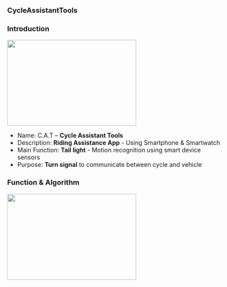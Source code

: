 ### CycleAssistantTools

### Introduction

<img src ="https://github.com/CatsProject/CycleAssistantTools/tree/master/datas/p1.jpg" width ="300" height ="200"> <br> 

- Name:   C.A.T  –  <b>Cycle Assistant Tools</b> <br>
- Description:  <b>Riding Assistance App</b> - Using Smartphone & Smartwatch <br>
- Main Function:  <b>Tail light</b> - Motion recognition using smart device sensors <br> 
- Purpose:  <b>Turn signal</b> to communicate between cycle and vehicle <br>

### Function & Algorithm
<img src ="https://github.com/CatsProject/CycleAssistantTools/tree/master/datas/dt.PNG" width ="300" height ="200"> <br> 



